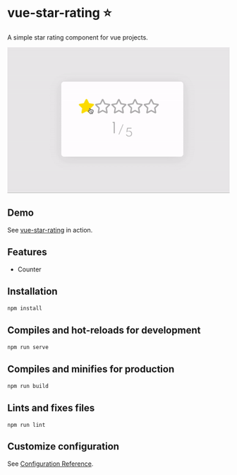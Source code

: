 # vue-star-rating :star: 
A simple star rating component for vue projects.

![Alt Text](vue-star-rating.gif)
 
 ## Demo
 
 See <a href="https://ramazanerikli.github.io/vue-star-rating/">vue-star-rating</a> in action.

## Features

  - Counter
 
## Installation
```
npm install
```

## Compiles and hot-reloads for development
```
npm run serve
```

## Compiles and minifies for production
```
npm run build
```

## Lints and fixes files
```
npm run lint
```

## Customize configuration
See [Configuration Reference](https://cli.vuejs.org/config/).
